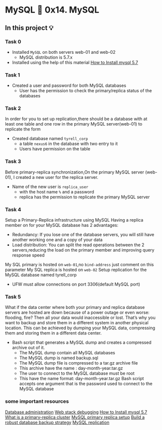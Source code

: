 # MySQL :page_with_curl: 0x14. MySQL

## In this project :bulb:

### Task 0
- Installed `MySQL` on both servers web-01 and web-02
  - MySQL distribution is 5.7.x
- Installed using the help of this material
[How to Install mysql 5.7](https://intranet.alxswe.com/concepts/100002)

### Task 1
- Created a user and password for both MySQL databases
  - User has the permission to check the primary/replica status of the databases

### Task 2
In order for you to set up replication,there should be a database with at least one
table and one row in the primary MySQL server(web-01) to replicate the form
- Created database named `tyrell_corp`
   - a table `nexus6` in the database with two entry to it
   - Users have permission on the table

### Task 3
Before primary-replica synchronization,On the primary MySQL server (web-01), 
I created a new user for the replica server.
- Name of the new user is `replica_user`
   - with the host name  `%` and a password
   - replica has the permission to replicate the primary MySQL server

### Task 4
Setup a Primary-Replica infrastructure using MySQL
Having a replica member on for your MySQL database has 2 advantages:
- Redundancy: If you lose one of the database servers, you will still have another
working one and a copy of your data
- Load distribution: You can split the read operations between the 2 servers,reducing
the load on the primary member and improving query response speed

My SQL primary is hosted on `web-01`,no `bind-address` just comment on this parameter
My SQL replica is hosted on `web-02`
Setup replication for the MySQL database named tyrell_corp

-  UFW must allow connections on port 3306(default MySQL port)

### Task 5
What if the data center where both your primary and replica database servers are hosted are down
because of a power outage or even worse: flooding, fire? Then all your data would inaccessible or lost.
That’s why you want to backup and store them in a different system in another physical location.
This can be achieved by dumping your MySQL data, compressing them and storing them in a different data center.

- Bash script that generates a MySQL dump and creates a compressed archive out of it.
   - The MySQL dump contain all  MySQL databases
   - The MySQL dump is named backup.sql
   - The MySQL dump file is compressed to a tar.gz archive file
   - This archive have the name : day-month-year.tar.gz
   - The user to connect to the MySQL database must be root
   - This  have the name format: day-month-year.tar.gz
Bash script accepts one argument that is the password used to connect to the MySQL database

### some important resources
[Database administration](https://intranet.alxswe.com/concepts/49)
[Web stack debugging](https://intranet.alxswe.com/concepts/68)
[How to Install mysql 5.7](https://intranet.alxswe.com/concepts/100002)
[What is a primary-replica cluster](https://intranet.alxswe.com/rltoken/eojqG9FZbA6QVWN5P9cLzA)
[MySQL primary replica setup](https://intranet.alxswe.com/rltoken/z2KVk2UKLMc0RvHMdJmYLg)
[Build a robust database backup strategy](https://intranet.alxswe.com/rltoken/BharnxaLb-BDDYFywzME2Q)
[MySQL replication](https://devmuiru.me/2-steps-to-mastering-mysql-replication/)



